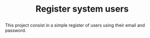 <strong><h1 align="center">
  Register system users
</h1></strong>

This project consist in a simple register of users using their email and password.
